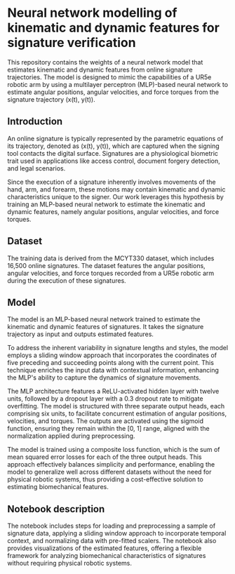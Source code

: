 # Neural network modelling of kinematic and dynamic features for signature verification

This repository contains the weights of a neural network model that estimates kinematic and dynamic features from online signature trajectories. The model is designed to mimic the capabilities of a UR5e robotic arm by using a multilayer perceptron (MLP)-based neural network to estimate angular positions, angular velocities, and force torques from the signature trajectory (x(t), y(t)).

## Introduction

An online signature is typically represented by the parametric equations of its trajectory, denoted as (x(t), y(t)), which are captured when the signing tool contacts the digital surface. Signatures are a physiological biometric trait used in applications like access control, document forgery detection, and legal scenarios.

Since the execution of a signature inherently involves movements of the hand, arm, and forearm, these motions may contain kinematic and dynamic characteristics unique to the signer. Our work leverages this hypothesis by training an MLP-based neural network to estimate the kinematic and dynamic features, namely angular positions, angular velocities, and force torques.

## Dataset

The training data is derived from the MCYT330 dataset, which includes 16,500 online signatures. The dataset features the angular positions, angular velocities, and force torques recorded from a UR5e robotic arm during the execution of these signatures.

## Model

The model is an MLP-based neural network trained to estimate the kinematic and dynamic features of signatures. It takes the signature trajectory as input and outputs estimated features.

To address the inherent variability in signature lengths and styles, the model employs a sliding window approach that incorporates the coordinates of five preceding and succeeding points along with the current point. This technique enriches the input data with contextual information, enhancing the MLP's ability to capture the dynamics of signature movements.

The MLP architecture features a ReLU-activated hidden layer with twelve units, followed by a dropout layer with a 0.3 dropout rate to mitigate overfitting. The model is structured with three separate output heads, each comprising six units, to facilitate concurrent estimation of angular positions, velocities, and torques. The outputs are activated using the sigmoid function, ensuring they remain within the [0, 1] range, aligned with the normalization applied during preprocessing.

The model is trained using a composite loss function, which is the sum of mean squared error losses for each of the three output heads. This approach effectively balances simplicity and performance, enabling the model to generalize well across different datasets without the need for physical robotic systems, thus providing a cost-effective solution to estimating biomechanical features.

## Notebook description

The notebook includes steps for loading and preprocessing a sample of signature data, applying a sliding window approach to incorporate temporal context, and normalizing data with pre-fitted scalers. The notebook also provides visualizations of the estimated features, offering a flexible framework for analyzing biomechanical characteristics of signatures without requiring physical robotic systems.
